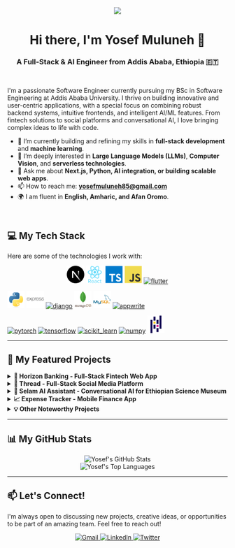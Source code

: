 <!-- 
Hi Yosef! To make this perfect, you'll need to do a few things:
1. Replace `YosefMuluneh85` with your actual GitHub username if it's different.
2. For each project, replace `[link-to-repo]` with the actual URL to your project's repository. If it's not on GitHub, you can link to a live demo.
3. Fill in your social media links at the bottom (LinkedIn, Twitter, etc.).
-->

<div align="center">
  <img src="https://media.giphy.com/media/v1.Y2lkPTc5MGI3NjExdDdhcTFocWZoYmN5N2M1ODAyNTl0MTRoZzJqOTN5NXdhaW9qYmV1ZyZlcD12MV9pbnRlcm5hbF9naWZfYnlfaWQmY3Q9Zw/qgQUggAC3Pfv687qPC/giphy.gif" width="600" />
</div>

<h1 align="center">Hi there, I'm Yosef Muluneh 👋</h1>
<h3 align="center">A Full-Stack & AI Engineer from Addis Ababa, Ethiopia 🇪🇹</h3>

<br>

I'm a passionate Software Engineer currently pursuing my BSc in Software Engineering at Addis Ababa University. I thrive on building innovative and user-centric applications, with a special focus on combining robust backend systems, intuitive frontends, and intelligent AI/ML features. From fintech solutions to social platforms and conversational AI, I love bringing complex ideas to life with code.

*   🔭 I’m currently building and refining my skills in **full-stack development** and **machine learning**.
*   🌱 I’m deeply interested in **Large Language Models (LLMs)**, **Computer Vision**, and **serverless technologies**.
*   💬 Ask me about **Next.js, Python, AI integration, or building scalable web apps**.
*   📫 How to reach me: **yosefmuluneh85@gmail.com**
*   🌍 I am fluent in **English, Amharic, and Afan Oromo**.

<br>

## 💻 My Tech Stack

Here are some of the technologies I work with:

<p align="center">
  <!-- Frontend -->
  <a href="https://nextjs.org/" target="_blank" rel="noreferrer"><img src="https://raw.githubusercontent.com/devicons/devicon/master/icons/nextjs/nextjs-original.svg" alt="nextjs" width="40" height="40"/></a>
  <a href="https://reactjs.org/" target="_blank" rel="noreferrer"><img src="https://raw.githubusercontent.com/devicons/devicon/master/icons/react/react-original-wordmark.svg" alt="react" width="40" height="40"/></a>
  <a href="https://www.typescriptlang.org/" target="_blank" rel="noreferrer"><img src="https://raw.githubusercontent.com/devicons/devicon/master/icons/typescript/typescript-original.svg" alt="typescript" width="40" height="40"/></a>
  <a href="https://developer.mozilla.org/en-US/docs/Web/JavaScript" target="_blank" rel="noreferrer"><img src="https://raw.githubusercontent.com/devicons/devicon/master/icons/javascript/javascript-original.svg" alt="javascript" width="40" height="40"/></a>
  <a href="https://flutter.dev" target="_blank" rel="noreferrer"><img src="https://www.vectorlogo.zone/logos/flutterio/flutterio-icon.svg" alt="flutter" width="40" height="40"/></a>
  
  <!-- Backend -->
  <a href="https://www.python.org" target="_blank" rel="noreferrer"><img src="https://raw.githubusercontent.com/devicons/devicon/master/icons/python/python-original.svg" alt="python" width="40" height="40"/></a>
  <a href="https://expressjs.com" target="_blank" rel="noreferrer"><img src="https://raw.githubusercontent.com/devicons/devicon/master/icons/express/express-original-wordmark.svg" alt="express" width="40" height="40"/></a>
  <a href="https://www.djangoproject.com/" target="_blank" rel="noreferrer"><img src="https://cdn.worldvectorlogo.com/logos/django.svg" alt="django" width="40" height="40"/></a>
  <a href="https://www.mongodb.com/" target="_blank" rel="noreferrer"><img src="https://raw.githubusercontent.com/devicons/devicon/master/icons/mongodb/mongodb-original-wordmark.svg" alt="mongodb" width="40" height="40"/></a>
  <a href="https://www.mysql.com/" target="_blank" rel="noreferrer"><img src="https://raw.githubusercontent.com/devicons/devicon/master/icons/mysql/mysql-original-wordmark.svg" alt="mysql" width="40" height="40"/></a>
  <a href="https://appwrite.io/" target="_blank" rel="noreferrer"><img src="https://www.vectorlogo.zone/logos/appwriteio/appwriteio-icon.svg" alt="appwrite" width="40" height="40"/></a>

  <!-- AI/ML -->
  <a href="https://pytorch.org/" target="_blank" rel="noreferrer"><img src="https://www.vectorlogo.zone/logos/pytorch/pytorch-icon.svg" alt="pytorch" width="40" height="40"/></a>
  <a href="https://www.tensorflow.org" target="_blank" rel="noreferrer"><img src="https://www.vectorlogo.zone/logos/tensorflow/tensorflow-icon.svg" alt="tensorflow" width="40" height="40"/></a>
  <a href="https://scikit-learn.org/" target="_blank" rel="noreferrer"><img src="https://upload.wikimedia.org/wikipedia/commons/0/05/Scikit_learn_logo_small.svg" alt="scikit_learn" width="40" height="40"/></a>
  <a href="https://numpy.org/" target="_blank" rel="noreferrer"><img src="https://www.vectorlogo.zone/logos/numpy/numpy-icon.svg" alt="numpy" width="40" height="40"/></a>
  <a href="https://pandas.pydata.org/" target="_blank" rel="noreferrer"><img src="https://raw.githubusercontent.com/devicons/devicon/2ae2a900d2f041d96459293F35c438cf0ae6509a/icons/pandas/pandas-original.svg" alt="pandas" width="40" height="40"/></a>
</p>

---

## 🚀 My Featured Projects

<details>
  <summary><strong>🏦 Horizon Banking - Full-Stack Fintech Web App</strong></summary>
  <br>
  <p>A modern, user-friendly banking web application that allows users to securely manage their finances in one place. Built with a focus on security and real-time data synchronization.</p>
  <ul>
    <li><strong>Key Features:</strong> Securely link multiple bank accounts using Plaid, initiate and manage ACH transfers via Dwolla, view real-time transaction history, and track spending with detailed analytics.</li>
    <li><strong>Tech Stack:</strong> Next.js, TypeScript, Appwrite (Backend-as-a-Service), Plaid API, Dwolla API.</li>
    <li><a href="[link-to-repo-or-demo]"><strong>View on GitHub »</strong></a></li>
  </ul>
  <br>
</details>

<details>
  <summary><strong>💬 Thread - Full-Stack Social Media Platform</strong></summary>
  <br>
  <p>A feature-rich social media platform inspired by Twitter(X), designed for community building and interaction. It's built on a modern, scalable stack for a seamless user experience.</p>
  <ul>
    <li><strong>Key Features:</strong> Create, edit, and delete posts (threads), engage with content through likes and nested comments, build a personal profile, and discover/join communities based on interests. Secure user authentication and management with Clerk.</li>
    <li><strong>Tech Stack:</strong> Next.js, TypeScript, MongoDB, Clerk (Authentication), UploadThing (File Uploads).</li>
    <li><a href="[link-to-repo-or-demo]"><strong>View on GitHub »</strong></a></li>
  </ul>
  <br>
</details>

<details>
  <summary><strong>🤖 Selam AI Assistant - Conversational AI for Ethiopian Science Museum</strong></summary>
  <br>
  <p>An interactive and intelligent AI assistant developed for the Ethiopian Science Museum to enhance the visitor experience. The assistant can recognize visitors and provide information in multiple languages.</p>
  <ul>
    <li><strong>Key Features:</strong> Greets visitors by name using real-time face recognition, engages in natural, multilingual conversations (English & Amharic) about exhibits, and leverages LLMs, Google TTS, and STT APIs for seamless human-computer interaction.</li>
    <li><strong>Tech Stack:</strong> Flutter, Python, LLM APIs (like OpenAI), Google TTS/STT, Face Recognition libraries.</li>
    <li><a href="[link-to-repo-or-demo]"><strong>View on GitHub »</strong></a></li>
  </ul>
  <br>
</details>

<details>
  <summary><strong>📈 Expense Tracker - Mobile Finance App</strong></summary>
  <br>
  <p>An intuitive and attractive mobile app that helps users take control of their finances by tracking expenses and visualizing spending habits.</p>
  <ul>
    <li><strong>Key Features:</strong> Easily log daily expenses, set monthly or categorical budgets, and visualize financial data with dynamic charts and graphs for daily, monthly, and yearly views.</li>
    <li><strong>Tech Stack:</strong> Flutter, Express.js, MySQL.</li>
    <li><a href="[link-to-repo-or-demo]"><strong>View on GitHub »</strong></a></li>
  </ul>
  <br>
</details>

<details>
  <summary><strong>💡 Other Noteworthy Projects</strong></summary>
  <br>
  <ul>
    <li><strong>Afan Oromo Language Learning App:</strong> A mobile application developed with Flutter to make learning Afan Oromo accessible and engaging.</li>
    <li><strong>AI-Powered Violence Detection:</strong> A computer vision system designed for public safety in high-traffic areas, capable of detecting violent behavior in real-time.</li>
    <li><strong>Real-time Sudoku Solver:</strong> A computer vision project that detects a Sudoku puzzle from a camera feed and solves it instantly.</li>
  </ul>
  <br>
</details>

---

## 📊 My GitHub Stats

<p align="center">
  <img src="https://github-readme-stats.vercel.app/api?username=yosefMuluneh&show_icons=true&theme=dracula&include_all_commits=true&count_private=true" alt="Yosef's GitHub Stats" />
  <br/>
  <img src="https://github-readme-stats.vercel.app/api/top-langs/?username=yosefmuluneh&layout=compact&langs_count=8&theme=dracula" alt="Yosef's Top Languages" />
</p>

---

## 📫 Let's Connect!

I'm always open to discussing new projects, creative ideas, or opportunities to be part of an amazing team. Feel free to reach out!

<p align="center">
  <a href="mailto:yosefmuluneh85@gmail.com">
    <img src="https://img.shields.io/badge/Gmail-D14836?style=for-the-badge&logo=gmail&logoColor=white" alt="Gmail"/>
  </a>
  <a href="www.linkedin.com/in/yosef-muluneh-6b9941230" target="_blank">
    <img src="https://img.shields.io/badge/LinkedIn-0077B5?style=for-the-badge&logo=linkedin&logoColor=white" alt="LinkedIn"/>
  </a>
  <a href="https://x.com/Jo_muBB" target="_blank">
    <img src="https://img.shields.io/badge/Twitter-1DA1F2?style=for-the-badge&logo=twitter&logoColor=white" alt="Twitter"/>
  </a>
</p>
